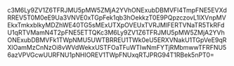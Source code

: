 c3M6Ly9ZV1Z6TFRJMU5pMW5ZMjA2YVhONExubDBMVFl4TmpFNE5EVXdRREV5T0M0eE9Ua3VNVE0xTGpFek1qb3hOekkzT0E9PQpzczovL1lXVnpMVEkxTmkxblkyMDZhWE40TG5sMExUTXpOVEUxTVRJMlFERTVNaTR5TkRFdU1qRTVMamN4T2pFNE5ETTQKc3M6Ly9ZV1Z6TFRJMU5pMW5ZMjA2YVhONExubDBMVFk1TWpNMU5UWTBRREU1TWk0eU5ERXVNakU1TGpVeE9qRXlOamMzCnNzOi8vWVdWekxUSTFOaTFuWTIwNmFYTjRMbmwwTFRFNU56azVPVGcwUURFNU1pNHlOREV1TWpFNUxqRTJPRG94T1RBek5nPT0=